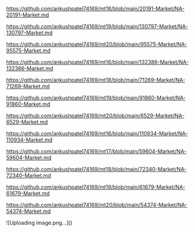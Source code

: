 <p><a href="https://github.com/ankushpatel74169/mt18/blob/main/20191-Market/NA-20191-Market.md">https://github.com/ankushpatel74169/mt18/blob/main/20191-Market/NA-20191-Market.md</a></p><p><a href="https://github.com/ankushpatel74169/mt19/blob/main/130797-Market/NA-130797-Market.md">https://github.com/ankushpatel74169/mt19/blob/main/130797-Market/NA-130797-Market.md</a></p><p><a href="https://github.com/ankushpatel74169/mt20/blob/main/95575-Market/NA-95575-Market.md">https://github.com/ankushpatel74169/mt20/blob/main/95575-Market/NA-95575-Market.md</a></p><p><a href="https://github.com/ankushpatel74169/mt16/blob/main/132386-Market/NA-132386-Market.md">https://github.com/ankushpatel74169/mt16/blob/main/132386-Market/NA-132386-Market.md</a></p><p><a href="https://github.com/ankushpatel74169/mt18/blob/main/71269-Market/NA-71269-Market.md">https://github.com/ankushpatel74169/mt18/blob/main/71269-Market/NA-71269-Market.md</a></p><p><a href="https://github.com/ankushpatel74169/mt19/blob/main/91860-Market/NA-91860-Market.md">https://github.com/ankushpatel74169/mt19/blob/main/91860-Market/NA-91860-Market.md</a></p><p><a href="https://github.com/ankushpatel74169/mt20/blob/main/6529-Market/NA-6529-Market.md">https://github.com/ankushpatel74169/mt20/blob/main/6529-Market/NA-6529-Market.md</a></p><p><a href="https://github.com/ankushpatel74169/mt16/blob/main/110934-Market/NA-110934-Market.md">https://github.com/ankushpatel74169/mt16/blob/main/110934-Market/NA-110934-Market.md</a></p><p><a href="https://github.com/ankushpatel74169/mt17/blob/main/59604-Market/NA-59604-Market.md">https://github.com/ankushpatel74169/mt17/blob/main/59604-Market/NA-59604-Market.md</a></p><p><a href="https://github.com/ankushpatel74169/mt18/blob/main/72340-Market/NA-72340-Market.md">https://github.com/ankushpatel74169/mt18/blob/main/72340-Market/NA-72340-Market.md</a></p><p><a href="https://github.com/ankushpatel74169/mt19/blob/main/61679-Market/NA-61679-Market.md">https://github.com/ankushpatel74169/mt19/blob/main/61679-Market/NA-61679-Market.md</a></p><p><a href="https://github.com/ankushpatel74169/mt20/blob/main/54374-Market/NA-54374-Market.md">https://github.com/ankushpatel74169/mt20/blob/main/54374-Market/NA-54374-Market.md</a></p>
![Uploading image.png…]()
